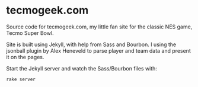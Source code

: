 # tecmogeek.com

Source code for tecmogeek.com, my little fan site for the classic NES game, Tecmo Super Bowl.

Site is built using Jekyll, with help from Sass and Bourbon. I using the jsonball plugin by Alex Heneveld to parse player and team data and present it on the pages.

Start the Jekyll server and watch the Sass/Bourbon files with:

    rake server

